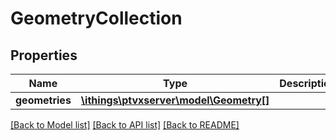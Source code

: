 # GeometryCollection

## Properties
Name | Type | Description | Notes
------------ | ------------- | ------------- | -------------
**geometries** | [**\ithings\ptvxserver\model\Geometry[]**](Geometry.md) |  | [optional] 

[[Back to Model list]](../../README.md#documentation-for-models) [[Back to API list]](../../README.md#documentation-for-api-endpoints) [[Back to README]](../../README.md)

